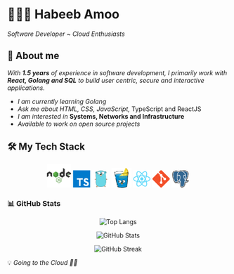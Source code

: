 # 🧑🏽‍💻 Habeeb Amoo
*Software Developer* ~ *Cloud Enthusiasts*

## 💫 About me

*With **1.5 years** of experience in software development, I primarily work with **React, Golang and SQL** to build user centric, secure and interactive applications.*

- *I am currently learning Golang*
- *Ask me about HTML, CSS, JavaScript,* TypeScript and ReactJS
- *I am interested in* **Systems, Networks and Infrastructure**
- *Available to work on open source projects*
   
  
## 🛠️ My Tech Stack

<div align="center">
<img src="./assets/nodejs-original-wordmark.svg" height="55" />
<img src="https://raw.githubusercontent.com/devicons/devicon/master/icons/typescript/typescript-original.svg" alt="TypeScript" width="40" height="40"/>
<img src="./assets/go.svg" height="40">
<img src="./assets/gin.webp" height="45" />
<img src="https://raw.githubusercontent.com/devicons/devicon/master/icons/react/react-original.svg" alt="React" width="40" height="40"/>
<img src="https://raw.githubusercontent.com/devicons/devicon/master/icons/git/git-original.svg" alt="Git" width="40" height="40"/>
<img src="https://raw.githubusercontent.com/devicons/devicon/master/icons/postgresql/postgresql-original.svg" alt="PostgreSQL" width="40" height="40"/>
</div>


### 📊 GitHub Stats

<div align="center">
 
 ![Top Langs](https://github-readme-stats.vercel.app/api/top-langs/?username=Habeebamoo&layout=compact&theme=default)
 
![GitHub Stats](https://github-readme-stats.vercel.app/api?username=Habeebamoo&show_icons=true&theme=default&hide_border=false)

  
  ![GitHub Streak](https://github-readme-streak-stats.herokuapp.com/?user=Habeebamoo&theme=default)


</div>


💡 *Going to the Cloud 🚀💭*
